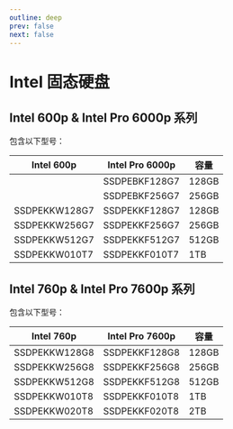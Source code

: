 ```yaml
---
outline: deep
prev: false
next: false
---
```

# Intel 固态硬盘

## Intel 600p & Intel Pro 6000p 系列

包含以下型号：

| Intel 600p    | Intel Pro 6000p | 容量  |
| ------------- | --------------- | ----- |
|               | SSDPEBKF128G7   | 128GB |
|               | SSDPEBKF256G7   | 256GB |
| SSDPEKKW128G7 | SSDPEKKF128G7   | 128GB |
| SSDPEKKW256G7 | SSDPEKKF256G7   | 256GB |
| SSDPEKKW512G7 | SSDPEKKF512G7   | 512GB |
| SSDPEKKW010T7 | SSDPEKKF010T7   | 1TB   |

## Intel 760p & Intel Pro 7600p 系列

包含以下型号：

| Intel 760p    | Intel Pro 7600p | 容量  |
| ------------- | --------------- | ----- |
| SSDPEKKW128G8 | SSDPEKKF128G8   | 128GB |
| SSDPEKKW256G8 | SSDPEKKF256G8   | 256GB |
| SSDPEKKW512G8 | SSDPEKKF512G8   | 512GB |
| SSDPEKKW010T8 | SSDPEKKF010T8   | 1TB   |
| SSDPEKKW020T8 | SSDPEKKF020T8   | 2TB   |

